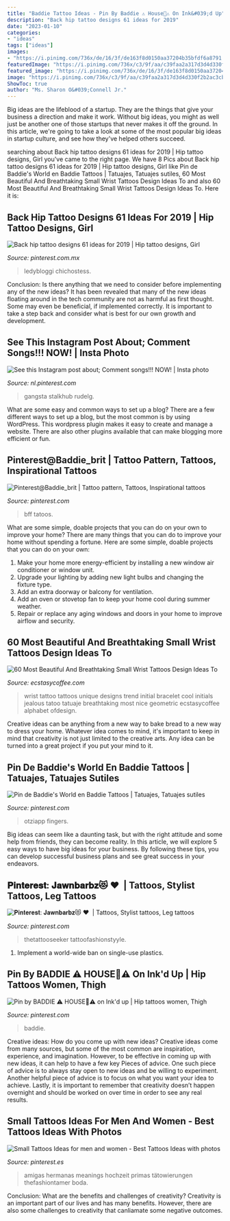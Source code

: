 ```yaml
---
title: "Baddie Tattoo Ideas - Pin By Baddie ⚠️ House💞⚠️ On Ink&#039;d Up"
description: "Back hip tattoo designs 61 ideas for 2019"
date: "2023-01-10"
categories:
- "ideas"
tags: ["ideas"]
images:
- "https://i.pinimg.com/736x/de/16/3f/de163f8d0150aa37204b35bfdf6a8791.jpg"
featuredImage: "https://i.pinimg.com/736x/c3/9f/aa/c39faa2a317d3d4d330f2b2ac3cb0968.jpg"
featured_image: "https://i.pinimg.com/736x/de/16/3f/de163f8d0150aa37204b35bfdf6a8791.jpg"
image: "https://i.pinimg.com/736x/c3/9f/aa/c39faa2a317d3d4d330f2b2ac3cb0968.jpg"
ShowToc: true
author: "Ms. Sharon O&#039;Connell Jr."
---
```



Big ideas are the lifeblood of a startup. They are the things that give your business a direction and make it work. Without big ideas, you might as well just be another one of those startups that never makes it off the ground. In this article, we're going to take a look at some of the most popular big ideas in startup culture, and see how they've helped others succeed.

	

		
searching about Back hip tattoo designs 61 ideas for 2019 | Hip tattoo designs, Girl you've came to the right page. We have 8 Pics about Back hip tattoo designs 61 ideas for 2019 | Hip tattoo designs, Girl like Pin de Baddie&#039;s World en Baddie Tattoos | Tatuajes, Tatuajes sutiles, 60 Most Beautiful And Breathtaking Small Wrist Tattoos Design Ideas To and also 60 Most Beautiful And Breathtaking Small Wrist Tattoos Design Ideas To. Here it is:
		
    
## Back Hip Tattoo Designs 61 Ideas For 2019 | Hip Tattoo Designs, Girl

<img loading=lazy src="https://i.pinimg.com/736x/f3/39/89/f339899307fe7888ad56deef801c88c7.jpg" onerror="this.onerror=null;this.src='https://tse3.mm.bing.net/th?id=OIP.kWzGpqF1RV-1W-P_MwMaBwAAAA&amp;pid=15.1';" alt="Back hip tattoo designs 61 ideas for 2019 | Hip tattoo designs, Girl">

_Source: pinterest.com.mx_

>ledybloggi chichostess. 

	

Conclusion: Is there anything that we need to consider before implementing any of the new ideas?
It has been revealed that many of the new ideas floating around in the tech community are not as harmful as first thought. Some may even be beneficial, if implemented correctly. It is important to take a step back and consider what is best for our own growth and development.

    
## See This Instagram Post About; Comment Songs!!! NOW! | Insta Photo

<img loading=lazy src="https://i.pinimg.com/736x/de/16/3f/de163f8d0150aa37204b35bfdf6a8791.jpg" onerror="this.onerror=null;this.src='https://tse2.mm.bing.net/th?id=OIP.B6ToBdch-9jiLaX-uNzifQHaHa&amp;pid=15.1';" alt="See this Instagram post about; Comment songs!!! NOW! | Insta photo">

_Source: nl.pinterest.com_

>gangsta stalkhub rudelg. 

	

What are some easy and common ways to set up a blog?
There are a few different ways to set up a blog, but the most common is by using WordPress. This wordpress plugin makes it easy to create and manage a website. There are also other plugins available that can make blogging more efficient or fun.

    
## Pinterest@Baddie_brit | Tattoo Pattern, Tattoos, Inspirational Tattoos

<img loading=lazy src="https://i.pinimg.com/736x/31/2a/ae/312aaedc7692070636e98c741e381a93.jpg" onerror="this.onerror=null;this.src='https://tse1.mm.bing.net/th?id=OIP.dQK8zIVNlo_tVH3Dw2q5bgHaGP&amp;pid=15.1';" alt="Pinterest@Baddie_brit | Tattoo pattern, Tattoos, Inspirational tattoos">

_Source: pinterest.com_

>bff tatoos. 

	

What are some simple, doable projects that you can do on your own to improve your home?
There are many things that you can do to improve your home without spending a fortune. Here are some simple, doable projects that you can do on your own:
1. Make your home more energy-efficient by installing a new window air conditioner or window unit.
2. Upgrade your lighting by adding new light bulbs and changing the fixture type.
3. Add an extra doorway or balcony for ventilation. 
4. Add an oven or stovetop fan to keep your home cool during summer weather. 
5. Repair or replace any aging windows and doors in your home to improve airflow and security.

    
## 60 Most Beautiful And Breathtaking Small Wrist Tattoos Design Ideas To

<img loading=lazy src="https://i0.wp.com/www.ecstasycoffee.com/wp-content/uploads/2017/02/Black-Initials.jpg?resize=600%2C800" onerror="this.onerror=null;this.src='https://tse4.mm.bing.net/th?id=OIP.qGLcvd1_E2eyGW5VWuwPUQHaJ4&amp;pid=15.1';" alt="60 Most Beautiful And Breathtaking Small Wrist Tattoos Design Ideas To">

_Source: ecstasycoffee.com_

>wrist tattoo tattoos unique designs trend initial bracelet cool initials jealous tatoo tatuaje breathtaking most nice geometric ecstasycoffee alphabet ofdesign. 

	

Creative ideas can be anything from a new way to bake bread to a new way to dress your home. Whatever idea comes to mind, it's important to keep in mind that creativity is not just limited to the creative arts. Any idea can be turned into a great project if you put your mind to it.

    
## Pin De Baddie&#039;s World En Baddie Tattoos | Tatuajes, Tatuajes Sutiles

<img loading=lazy src="https://i.pinimg.com/736x/c5/1a/e1/c51ae14396acffbc74159939a2ffc52f.jpg" onerror="this.onerror=null;this.src='https://tse1.mm.bing.net/th?id=OIP._C9OcgWVzh6kq3vYjZsAVwHaLO&amp;pid=15.1';" alt="Pin de Baddie&#039;s World en Baddie Tattoos | Tatuajes, Tatuajes sutiles">

_Source: pinterest.com_

>otziapp fingers. 

	

Big ideas can seem like a daunting task, but with the right attitude and some help from friends, they can become reality. In this article, we will explore 5 easy ways to have big ideas for your business. By following these tips, you can develop successful business plans and see great success in your endeavors.

    
## 𝐏𝐢𝐧𝐭𝐞𝐫𝐞𝐬𝐭: 𝐉𝐚𝐰𝐧𝐛𝐚𝐫𝐛𝐳😻 ♥ ️ | Tattoos, Stylist Tattoos, Leg Tattoos

<img loading=lazy src="https://i.pinimg.com/736x/c3/9f/aa/c39faa2a317d3d4d330f2b2ac3cb0968.jpg" onerror="this.onerror=null;this.src='https://tse3.mm.bing.net/th?id=OIP.EZIKljCTNVrNHoX_Nx3O0gHaNK&amp;pid=15.1';" alt="𝐏𝐢𝐧𝐭𝐞𝐫𝐞𝐬𝐭: 𝐉𝐚𝐰𝐧𝐛𝐚𝐫𝐛𝐳😻 ♥ ️ | Tattoos, Stylist tattoos, Leg tattoos">

_Source: pinterest.com_

>thetattooseeker tattoofashionstyyle. 

	

1. Implement a world-wide ban on single-use plastics.

    
## Pin By BADDIE ⚠️ HOUSE💞⚠️ On Ink&#039;d Up | Hip Tattoos Women, Thigh

<img loading=lazy src="https://i.pinimg.com/originals/d3/ad/86/d3ad8663db8ada0b3b3e50541d352829.jpg" onerror="this.onerror=null;this.src='https://tse1.mm.bing.net/th?id=OIP.C9hf_N1Z2c58mbm60ij83gHaKB&amp;pid=15.1';" alt="Pin by BADDIE ⚠️ HOUSE💞⚠️ on Ink&#039;d up | Hip tattoos women, Thigh">

_Source: pinterest.com_

>baddie. 

	

Creative ideas: How do you come up with new ideas?
Creative ideas come from many sources, but some of the most common are inspiration, experience, and imagination. However, to be effective in coming up with new ideas, it can help to have a few key Pieces of advice. One such piece of advice is to always stay open to new ideas and be willing to experiment. Another helpful piece of advice is to focus on what you want your idea to achieve. Lastly, it is important to remember that creativity doesn’t happen overnight and should be worked on over time in order to see any real results.

    
## Small Tattoos Ideas For Men And Women - Best Tattoos Ideas With Photos

<img loading=lazy src="https://i.pinimg.com/736x/64/f1/11/64f111f987588dffa0dfe5b8086b9722.jpg" onerror="this.onerror=null;this.src='https://tse4.mm.bing.net/th?id=OIP.G1vaP-2US4B-rn_Niz5newHaHX&amp;pid=15.1';" alt="Small Tattoos Ideas for men and women - Best Tattoos Ideas with photos">

_Source: pinterest.es_

>amigas hermanas meanings hochzeit primas tätowierungen thefashiontamer boda. 

	

Conclusion: What are the benefits and challenges of creativity?
Creativity is an important part of our lives and has many benefits. However, there are also some challenges to creativity that canliamate some negative outcomes.

